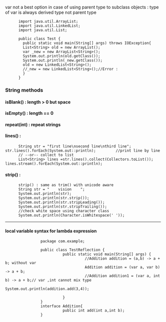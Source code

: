 var not a best option in case of using parent type to subclass objects : 
type of var is always derived type not parent type   

          import java.util.ArrayList;
          import java.util.LinkedList;
          import java.util.List;

          public class Test {
            public static void main(String[] args) throws IOException{
            List<String> old = new ArrayList();
            var _new = new ArrayList<String>();
            System.out.println(old.getClass());
            System.out.println(_new.getClass());
            old = new LinkedList<String>();
            //_new = new LinkedList<String>();//Error : 
            }
          }


### String methods

#### isBlank() : length > 0 but space
          
#### isEmpty() : length == 0
          
#### repeat(int) : repeat strings
          
#### lines() : 
          
          String str = "first line\nsecond line\nthird line";
	str.lines().forEach(System.out::println);         //print line by line
          // --or-- collect to list
          List<String> lines =str.lines().collect(Collectors.toList());
	lines.stream().forEach(System.out::println);
          
          
          
#### strip() :           
          
          strip() : same as trim() with unicode aware
          String str = "    vision    ";
          System.out.println(str);
          System.out.println(str.strip());
          System.out.println(str.stripLeading());
          System.out.println(str.stripTrailing());
          //check white space using character class
          System.out.println(Character.isWhitespace(' '));          
          
---


#### local variable syntax for lambda expression

                    package com.example;

                    public class TestReflection {
                              public static void main(String[] args) {
                                        //Addition addition = (a,b) -> a + b; without var
                                        Addition addition = (var a, var b) -> a + b;
                                        //Addition addition1 = (var a, int b) -> a + b;// var ,int cannot mix type
                                        System.out.println(addition.add(3,4));

                              }
                    }
                    interface Addition{
                              public int add(int a,int b);
                    }
                    
                    

